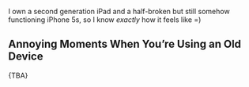 I own a second generation iPad and a half-broken but still somehow functioning iPhone 5s, so I know *exactly* how it feels like =)


## Annoying Moments When You’re Using an Old Device

{TBA}